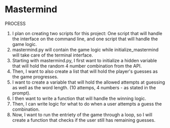 # Mastermind

PROCESS

1. I plan on creating two scripts for this project: One script that will handle the interface on the command line, and one script that will handle the game logic.
2. mastermind.py will contain the game logic while initialize_mastermind will take care of the terminal interface.
3. Starting with mastermind.py, I first want to initialize a hidden variable that will hold the random 4 number combination from the API.
4. Then, I want to also create a list that will hold the player's guesses as the game progresses.
5. I want to create a variable that will hold the allowed attempts at guessing as well as the word length. (10 attemps, 4 numbers - as stated in the prompt).
6. I then want to write a function that will handle the winning logic.
7. Then, I can write logic for what to do when a user attempts a guess the combination.
8. Now, I want to run the entriety of the game through a loop, so I will create a function that checks if the user still has remaining guesses. 